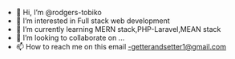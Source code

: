 - 👋 Hi, I’m @rodgers-tobiko
- 👀 I’m interested in Full stack web development
- 🌱 I’m currently learning MERN stack,PHP-Laravel,MEAN stack
- 💞️ I’m looking to collaborate on ...
- 📫 How to reach me on this email -getterandsetter1@gmail.com

<!---
rodgers-tobiko/rodgers-tobiko is a ✨ special ✨ repository because its `README.md` (this file) appears on your GitHub profile.
You can click the Preview link to take a look at your changes.
--->
